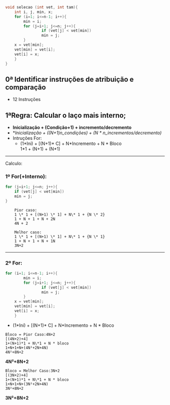 ```c
void selecao (int vet, int tam){
    int i, j, min, x;
    for (i=1; i<=n-1; i++){
        min = i;
        for (j=i+1; j<=n; j++){
                if (vet[j] < vet[min])
                min = j;
        }
	x = vet[min];
	vet[min] = vet[i];
	vet[i] = x;
    }
}
```
## 0ª Identificar instruções de atribuição e comparação
* 12 Instruções
## 1ªRegra: Calcular o laço mais interno;
* **Inicialização + (Condição+1) + incremento/decremento**  
* **Inicialização + ((N+1)*n_condições) + (N * n_incrementos/decremento)**  
* Intruções For:
  * (1\*Ini) + [(N+1)\* C] + N\*Incremento + N \* Bloco  
    1\*1 + (N+1) + (N\*1)
---
Calculo:

### 1º For(+Interno): 
```c
for (j=i+1; j<=n; j++){
    if (vet[j] < vet[min])
    min = j;
}
``` 
```
    Pior caso:
    1 \* 1 + [(N+1) \* 1] + N\* 1 + {N \* 2}
    1 + N + 1 + N + 2N
    4N + 2
```
```
    Melhor caso:
    1 \* 1 + [(N+1) \* 1] + N\* 1 + {N \* 1}
    1 + N + 1 + N + 1N
    3N+2
```
___
### 2º For:
```c
for (i=1; i<=n-1; i++){
        min = i;
        for (j=i+1; j<=n; j++){
                if (vet[j] < vet[min])
                min = j;
        }
	x = vet[min];
	vet[min] = vet[i];
	vet[i] = x;
    }
```
* (1\*Ini) + [(N+1)\* C] + N\*Incremento + N \* Bloco 
```
Bloco = Pior Caso:4N+2  
[(4N+2)+4]  
1+(N+1)*1 + N\*1 + N * bloco  
1+N+1+N+(4N²+2N+4N)
4N²+8N+2
```
**4N²+8N+2**

```
Bloco = Melhor Caso:3N+2 
[(3N+2)+4]
1+(N+1)*1 + N\*1 + N * bloco 
1+N+1+N+(3N²+2N+4N)
3N²+8N+2
```
**3N²+8N+2**